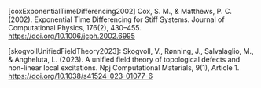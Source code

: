 [coxExponentialTimeDifferencing2002] Cox, S. M., & Matthews, P. C. (2002). Exponential Time Differencing for Stiff Systems. Journal of Computational Physics, 176(2), 430–455. https://doi.org/10.1006/jcph.2002.6995

[skogvollUnifiedFieldTheory2023]: Skogvoll, V., Rønning, J., Salvalaglio, M., & Angheluta, L. (2023). A unified field theory of topological defects and non-linear local excitations. Npj Computational Materials, 9(1), Article 1. https://doi.org/10.1038/s41524-023-01077-6
